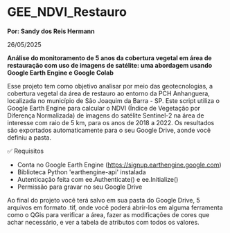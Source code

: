 # GEE_NDVI_Restauro 
**Por: Sandy dos Reis Hermann**

26/05/2025

**Análise do monitoramento de 5 anos da cobertura vegetal em área de restauração com uso de imagens de satélite: uma abordagem usando Google Earth Engine e Google Colab**

Esse projeto tem como objetivo analisar por meio das geotecnologias, a cobertura vegetal da área de restauro ao entorno da PCH Anhanguera, localizada no município de São Joaquim da Barra - SP. Este script utiliza o Google Earth Engine para calcular o NDVI (Índice de Vegetação por Diferença Normalizada) de imagens do satélite Sentinel-2 na área de interesse com raio de 5 km, para os anos de 2018 a 2022. Os resultados são exportados automaticamente para o seu Google Drive, aonde você definiu a pasta.


✅ Requisitos

- Conta no Google Earth Engine (https://signup.earthengine.google.com)
- Biblioteca Python 'earthengine-api' instalada
- Autenticação feita com ee.Authenticate() e ee.Initialize()
- Permissão para gravar no seu Google Drive

Ao final do projeto você terá salvo em sua pasta do Google Drive, 5 arquivos em formato .tif, onde você poderá abrir-los em alguma ferramenta como o QGis para verificar a área, fazer as modificações de cores que achar necessário, e ver a tabela de atributos com todos os valores. 
